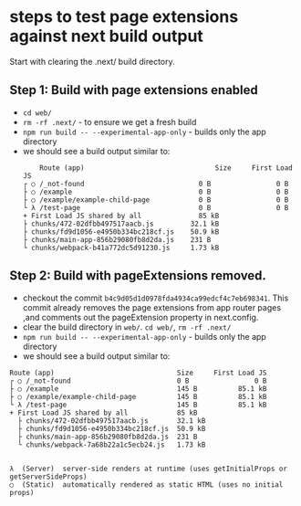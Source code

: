 # steps to test page extensions against next build output

Start with clearing the .next/ build directory.

## Step 1: Build with page extensions enabled
- `cd web/`
- `rm -rf .next/`  - to ensure we get a fresh build
- `npm run build -- --experimental-app-only` - builds only the app directory
- we should see a build output similar to:
	```
		Route (app)                                Size     First Load JS
	┌ ○ /_not-found                            0 B                0 B
	├ ○ /example                               0 B                0 B
	├ ○ /example/example-child-page            0 B                0 B
	└ λ /test-page                             0 B                0 B
	+ First Load JS shared by all              85 kB
	├ chunks/472-02dfbb497517aacb.js         32.1 kB
	├ chunks/fd9d1056-e4950b334bc218cf.js    50.9 kB
	├ chunks/main-app-856b29080fb8d2da.js    231 B
	└ chunks/webpack-b41a772dc5d91230.js     1.73 kB
  ```


## Step 2: Build with pageExtensions removed.
- checkout the commit `b4c9d05d1d0978fda4934ca99edcf4c7eb698341`.
	This commit already removes the page extensions from app router pages ,and comments out the pageExtension property in next.config.
- clear the build directory in `web/`. `cd web/`, `rm -rf .next/`
- `npm run build -- --experimental-app-only` - builds only the app directory
- we should see a build output similar to:
```
Route (app)                              Size     First Load JS
┌ ○ /_not-found                          0 B                0 B
├ ○ /example                             145 B          85.1 kB
├ ○ /example/example-child-page          145 B          85.1 kB
└ λ /test-page                           145 B          85.1 kB
+ First Load JS shared by all            85 kB
  ├ chunks/472-02dfbb497517aacb.js       32.1 kB
  ├ chunks/fd9d1056-e4950b334bc218cf.js  50.9 kB
  ├ chunks/main-app-856b29080fb8d2da.js  231 B
  └ chunks/webpack-7a68b22a1c5ecb24.js   1.73 kB


λ  (Server)  server-side renders at runtime (uses getInitialProps or getServerSideProps)
○  (Static)  automatically rendered as static HTML (uses no initial props)
```

